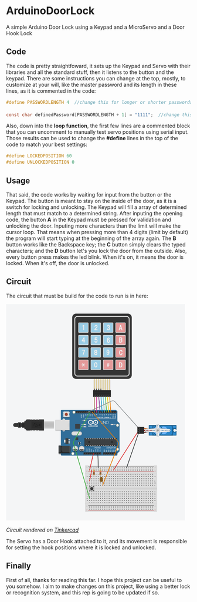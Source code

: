 # ArduinoDoorLock

A simple Arduino Door Lock using a Keypad and a MicroServo and a Door Hook Lock

## Code

The code is pretty straightfoward, it sets up the Keypad and Servo with their libraries and all the standard stuff, then it listens to the button and the keypad. There are some instructions you can change at the top, mostly, to customize at your will, like the master password and its length in these lines, as it is commented in the code:

```c
#define PASSWORDLENGTH 4  //change this for longer or shorter passwords

const char definedPassword[PASSWORDLENGTH + 1] = "1111";  //change this to change the required password
```

Also, down into the **loop function**, the first few lines are a commented block that you can uncomment to manually test servo positions using serial input. Those results can be used to change the **#define** lines in the top of the code to match your best settings:

```c
#define LOCKEDPOSITION 60
#define UNLOCKEDPOSITION 0
```

## Usage

That said, the code works by waiting for input from the button or the Keypad. The button is meant to stay on the inside of the door, as it is a switch for locking and unlocking. The Keypad will fill a array of determined length that must match to a determined string. After inputing the opening code, the button **A** in the Keypad must be pressed for validation and unlocking the door. Inputing more characters than the limit will make the cursor loop. That means when pressing more than 4 digits (limit by default) the program will start typing at the beginning of the array again. The **B** button works like the Backspace key; the **C** button simply clears the typed characters; and the **D** button let's you lock the door from the outside. Also, every button press makes the led blink. When it's on, it means the door is locked. When it's off, the door is unlocked. 

## Circuit

The circuit that must be build for the code to run is in here:

![](circuit.png)

*Circuit rendered on [Tinkercad](http://www.thinkercad.com)*

The Servo has a Door Hook attached to it, and its movement is responsible for setting the hook positions where it is locked and unlocked.

## Finally
First of all, thanks for reading this far. I hope this project can be useful to you somehow. I aim to make changes on this project, like using a better lock or recognition system, and this rep is going to be updated if so.